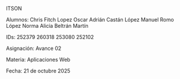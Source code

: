 ITSON

Alumnos:
Chris Fitch Lopez
Oscar Adrián Castán López
Manuel Romo López
Norma Alicia Beltrán Martín 

IDs:
252379
260318
253080
252102

Asignación:
Avance 02

Materia:
Aplicaciones Web 

Fecha:
21 de octubre 2025
